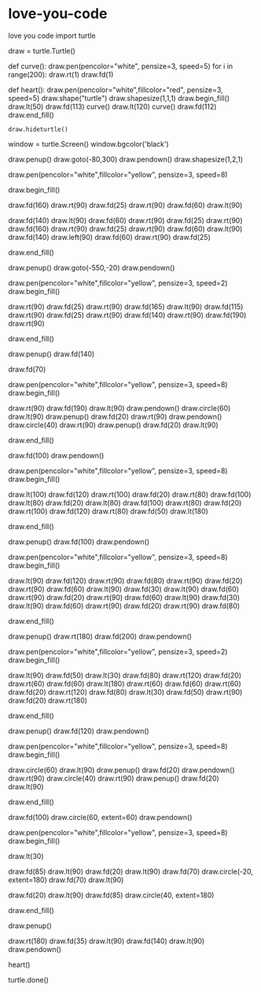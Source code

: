# love-you-code
love you code 
import turtle

draw = turtle.Turtle()

def curve():
    draw.pen(pencolor="white", pensize=3, speed=5)
    for i in range(200):
        draw.rt(1)
        draw.fd(1)

def heart():
    draw.pen(pencolor="white",fillcolor="red", pensize=3, speed=5)
    draw.shape("turtle")
    draw.shapesize(1,1,1)
    draw.begin_fill()
    draw.lt(50)
    draw.fd(113)
    curve()
    draw.lt(120)
    curve()
    draw.fd(112)
    draw.end_fill()

    draw.hideturtle()


window = turtle.Screen()
window.bgcolor('black')

draw.penup()
draw.goto(-80,300)
draw.pendown()
draw.shapesize(1,2,1)

draw.pen(pencolor="white",fillcolor="yellow", pensize=3, speed=8)

draw.begin_fill()

draw.fd(160)
draw.rt(90)
draw.fd(25)
draw.rt(90)
draw.fd(60)
draw.lt(90)

draw.fd(140)
draw.lt(90)
draw.fd(60)
draw.rt(90)
draw.fd(25)
draw.rt(90)
draw.fd(160)
draw.rt(90)
draw.fd(25)
draw.rt(90)
draw.fd(60)
draw.lt(90)
draw.fd(140)
draw.left(90)
draw.fd(60)
draw.rt(90)
draw.fd(25)

draw.end_fill()

draw.penup()
draw.goto(-550,-20)
draw.pendown()

draw.pen(pencolor="white",fillcolor="yellow", pensize=3, speed=2)
draw.begin_fill()

draw.rt(90)
draw.fd(25)
draw.rt(90)
draw.fd(165)
draw.lt(90)
draw.fd(115)
draw.rt(90)
draw.fd(25)
draw.rt(90)
draw.fd(140)
draw.rt(90)
draw.fd(190)
draw.rt(90)

draw.end_fill()

draw.penup()
draw.fd(140)

draw.fd(70)

draw.pen(pencolor="white",fillcolor="yellow", pensize=3, speed=8)
draw.begin_fill()

draw.rt(90)
draw.fd(190)
draw.lt(90)
draw.pendown()
draw.circle(60)
draw.lt(90)
draw.penup()
draw.fd(20)
draw.rt(90)
draw.pendown()
draw.circle(40)
draw.rt(90)
draw.penup()
draw.fd(20)
draw.lt(90)

draw.end_fill()

draw.fd(100)
draw.pendown()

draw.pen(pencolor="white",fillcolor="yellow", pensize=3, speed=8)
draw.begin_fill()

draw.lt(100)
draw.fd(120)
draw.rt(100)
draw.fd(20)
draw.rt(80)
draw.fd(100)
draw.lt(80)
draw.fd(20)
draw.lt(80)
draw.fd(100)
draw.rt(80)
draw.fd(20)
draw.rt(100)
draw.fd(120)
draw.rt(80)
draw.fd(50)
draw.lt(180)

draw.end_fill()

draw.penup()
draw.fd(100)
draw.pendown()

draw.pen(pencolor="white",fillcolor="yellow", pensize=3, speed=8)
draw.begin_fill()

draw.lt(90)
draw.fd(120)
draw.rt(90)
draw.fd(80)
draw.rt(90)
draw.fd(20)
draw.rt(90)
draw.fd(60)
draw.lt(90)
draw.fd(30)
draw.lt(90)
draw.fd(60)
draw.rt(90)
draw.fd(20)
draw.rt(90)
draw.fd(60)
draw.lt(90)
draw.fd(30)
draw.lt(90)
draw.fd(60)
draw.rt(90)
draw.fd(20)
draw.rt(90)
draw.fd(80)

draw.end_fill()

draw.penup()
draw.rt(180)
draw.fd(200)
draw.pendown()


draw.pen(pencolor="white",fillcolor="yellow", pensize=3, speed=2)
draw.begin_fill()

draw.lt(90)
draw.fd(50)
draw.lt(30)
draw.fd(80)
draw.rt(120)
draw.fd(20)
draw.rt(60)
draw.fd(60)
draw.lt(180)
draw.rt(60)
draw.fd(60)
draw.rt(60)
draw.fd(20)
draw.rt(120)
draw.fd(80)
draw.lt(30)
draw.fd(50)
draw.rt(90)
draw.fd(20)
draw.rt(180)

draw.end_fill()

draw.penup()
draw.fd(120)
draw.pendown()


draw.pen(pencolor="white",fillcolor="yellow", pensize=3, speed=8)
draw.begin_fill()

draw.circle(60)
draw.lt(90)
draw.penup()
draw.fd(20)
draw.pendown()
draw.rt(90)
draw.circle(40)
draw.rt(90)
draw.penup()
draw.fd(20)
draw.lt(90)

draw.end_fill()

draw.fd(100)
draw.circle(60, extent=60)
draw.pendown()

draw.pen(pencolor="white",fillcolor="yellow", pensize=3, speed=8)
draw.begin_fill()

draw.lt(30)

draw.fd(85)
draw.lt(90)
draw.fd(20)
draw.lt(90)
draw.fd(70)
draw.circle(-20, extent=180)
draw.fd(70)
draw.lt(90)

draw.fd(20)
draw.lt(90)
draw.fd(85)
draw.circle(40, extent=180)

draw.end_fill()

draw.penup()

draw.rt(180)
draw.fd(35)
draw.lt(90)
draw.fd(140)
draw.lt(90)
draw.pendown()

heart()

turtle.done()
